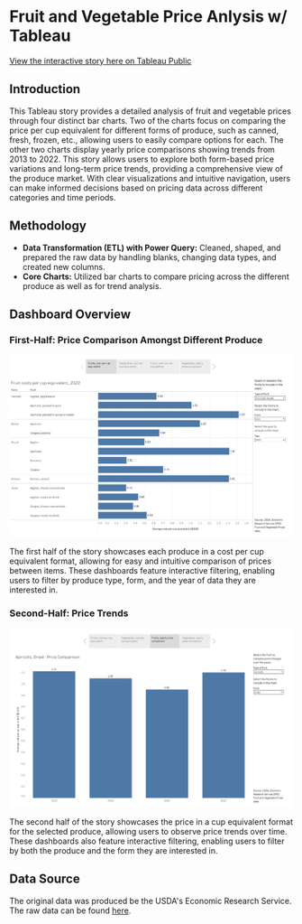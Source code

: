 # Fruit and Vegetable Price Anlysis w/ Tableau

[View the interactive story here on Tableau Public](https://public.tableau.com/app/profile/leng.yang/viz/FruitandVegetablePriceAnalysis/FruitVegetableStory)

## Introduction

This Tableau story provides a detailed analysis of fruit and vegetable prices through four distinct bar charts. Two of the charts focus on comparing the price per cup equivalent for different forms of produce, such as canned, fresh, frozen, etc., allowing users to easily compare options for each. The other two charts display yearly price comparisons showing trends from 2013 to 2022. This story allows users to explore both form-based price variations and long-term price trends, providing a comprehensive view of the produce market. With clear visualizations and intuitive navigation, users can make informed decisions based on pricing data across different categories and time periods.

## Methodology
- **Data Transformation (ETL) with Power Query:** Cleaned, shaped, and prepared the raw data by handling blanks, changing data types, and created new columns.
- **Core Charts:** Utilized bar charts to compare pricing across the different produce as well as for trend analysis.

## Dashboard Overview

### First-Half: Price Comparison Amongst Different Produce

![Dashboard First Half](/Fruit_And_Vegetable_Price_Analysis/images/P1.png)

The first half of the story showcases each produce in a cost per cup equivalent format, allowing for easy and intuitive comparison of prices between items. These dashboards feature interactive filtering, enabling users to filter by produce type, form, and the year of data they are interested in.

### Second-Half: Price Trends

![Dashboard Second Half](/Fruit_And_Vegetable_Price_Analysis/images/P2.png)

The second half of the story showcases the price in a cup equivalent format for the selected produce, allowing users to observe price trends over time. These dashboards also feature interactive filtering, enabling users to filter by both the produce and the form they are interested in.

## Data Source
The original data was produced be the USDA's Economic Research Service. The raw data can be found [here](https://www.ers.usda.gov/data-products/fruit-and-vegetable-prices).